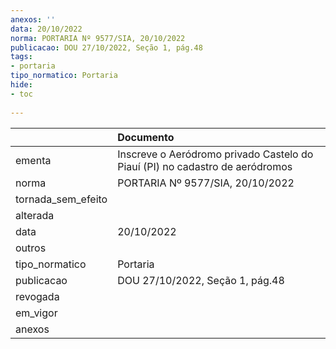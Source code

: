 ```yaml
---
anexos: ''
data: 20/10/2022
norma: PORTARIA Nº 9577/SIA, 20/10/2022
publicacao: DOU 27/10/2022, Seção 1, pág.48
tags:
- portaria
tipo_normatico: Portaria
hide: 
- toc 
 
---
```


|                    | Documento                                                                    |
|:-------------------|:-----------------------------------------------------------------------------|
| ementa             | Inscreve o Aeródromo privado Castelo do Piauí (PI) no cadastro de aeródromos |
| norma              | PORTARIA Nº 9577/SIA, 20/10/2022                                             |
| tornada_sem_efeito |                                                                              |
| alterada           |                                                                              |
| data               | 20/10/2022                                                                   |
| outros             |                                                                              |
| tipo_normatico     | Portaria                                                                     |
| publicacao         | DOU 27/10/2022, Seção 1, pág.48                                              |
| revogada           |                                                                              |
| em_vigor           |                                                                              |
| anexos             |                                                                              |
